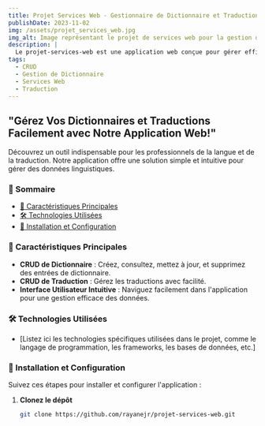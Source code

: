 ```yaml
---
title: Projet Services Web - Gestionnaire de Dictionnaire et Traduction
publishDate: 2023-11-02
img: /assets/projet_services_web.jpg
img_alt: Image représentant le projet de services web pour la gestion de dictionnaire et traduction
description: |
  Le projet-services-web est une application web conçue pour gérer efficacement des dictionnaires et fournir des fonctionnalités CRUD pour les traductions. Idéale pour les linguistes et les traducteurs, cette application facilite la création, la mise à jour, la suppression et la consultation de termes et de leurs traductions dans diverses langues.
tags:
  - CRUD
  - Gestion de Dictionnaire
  - Services Web
  - Traduction
---
```


## "Gérez Vos Dictionnaires et Traductions Facilement avec Notre Application Web!"

Découvrez un outil indispensable pour les professionnels de la langue et de la traduction. Notre application offre une solution simple et intuitive pour gérer des données linguistiques.

### 🚀 Sommaire

- [🌟 Caractéristiques Principales](#-caractéristiques-principales)
- [🛠 Technologies Utilisées](#-technologies-utilisées)
- [🔧 Installation et Configuration](#-installation-et-configuration)

### 🌟 Caractéristiques Principales

- **CRUD de Dictionnaire** : Créez, consultez, mettez à jour, et supprimez des entrées de dictionnaire.
- **CRUD de Traduction** : Gérez les traductions avec facilité.
- **Interface Utilisateur Intuitive** : Naviguez facilement dans l'application pour une gestion efficace des données.

### 🛠 Technologies Utilisées

- [Listez ici les technologies spécifiques utilisées dans le projet, comme le langage de programmation, les frameworks, les bases de données, etc.]

### 🔧 Installation et Configuration

Suivez ces étapes pour installer et configurer l'application :

1. **Clonez le dépôt**

   ```bash
   git clone https://github.com/rayanejr/projet-services-web.git
   ```